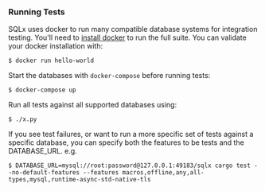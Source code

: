 

### Running Tests
SQLx uses docker to run many compatible database systems for integration testing. You'll need to [install docker](https://docs.docker.com/engine/) to run the full suite. You can validate your docker installation with:
    
    $ docker run hello-world

Start the databases with `docker-compose` before running tests: 

    $ docker-compose up

Run all tests against all supported databases using:

    $ ./x.py

If you see test failures, or want to run a more specific set of tests against a specific database, you can specify both the features to be tests and the DATABASE_URL. e.g.

    $ DATABASE_URL=mysql://root:password@127.0.0.1:49183/sqlx cargo test --no-default-features --features macros,offline,any,all-types,mysql,runtime-async-std-native-tls
